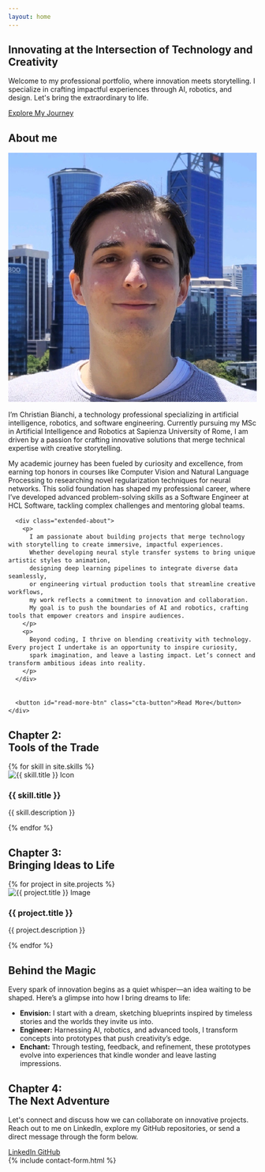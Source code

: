 ```yaml
---
layout: home
---
```


<section id="home" class="hero">
  <div class="hero-content" data-aos="fade-in">
    <h1 class="hero-title">Innovating at the Intersection of Technology and Creativity</h1>
    <p class="hero-subtitle">
      Welcome to my professional portfolio, where innovation meets storytelling. I specialize in crafting impactful experiences through AI, robotics, and design. Let's bring the extraordinary to life.
    </p>
    <a href="#about" class="cta-button">Explore My Journey</a>
  </div>
  <div class="hero-background"></div>
</section>


<!-- Chapter 1: Origin of the Dream -->
<section id="about" class="about">
  <h2 class="section-title">About me</h2>
  <div class="about-content" data-aos="fade-up">
    <div class="profile-photo-container">
      <img src="/assets/images/profile.jpeg" alt="Christian Bianchi" class="profile-photo" />
    </div>
    <div class="about-text speech-bubble" data-aos="fade-in">
      <p>
        I’m Christian Bianchi, a technology professional specializing in artificial intelligence, robotics, and software engineering. 
        Currently pursuing my MSc in Artificial Intelligence and Robotics at Sapienza University of Rome, 
        I am driven by a passion for crafting innovative solutions that merge technical expertise with creative storytelling.
      </p>
      <p>
        My academic journey has been fueled by curiosity and excellence, from earning top honors in courses like Computer Vision and Natural Language Processing 
        to researching novel regularization techniques for neural networks. This solid foundation has shaped my professional career, 
        where I’ve developed advanced problem-solving skills as a Software Engineer at HCL Software, tackling complex challenges and mentoring global teams.
      </p>
      
      <div class="extended-about">
        <p>
          I am passionate about building projects that merge technology with storytelling to create immersive, impactful experiences. 
          Whether developing neural style transfer systems to bring unique artistic styles to animation, 
          designing deep learning pipelines to integrate diverse data seamlessly, 
          or engineering virtual production tools that streamline creative workflows, 
          my work reflects a commitment to innovation and collaboration. 
          My goal is to push the boundaries of AI and robotics, crafting tools that empower creators and inspire audiences.
        </p>
        <p>
          Beyond coding, I thrive on blending creativity with technology. Every project I undertake is an opportunity to inspire curiosity, 
          spark imagination, and leave a lasting impact. Let’s connect and transform ambitious ideas into reality.
        </p>
      </div>
      
      
      <button id="read-more-btn" class="cta-button">Read More</button>
    </div>
  </div>
</section>

<!-- Chapter 2: Tools of the Trade -->
<section id="skills" class="skills">
  <h2 class="section-title">Chapter 2: <br> Tools of the Trade</h2>
  <div class="skills-container" data-aos="fade-up">
    {% for skill in site.skills %}
    <div class="skill-card">
      <img src="{{ skill.icon }}" alt="{{ skill.title }} Icon">
      <h3>{{ skill.title }}</h3>
      <p class="skill-desc">
        {{ skill.description }}
      </p>
    </div>
    {% endfor %}
  </div>
</section>

<!-- Chapter 3: Bringing Ideas to Life -->
<section id="projects" class="projects">
  <h2 class="section-title">Chapter 3: <br>Bringing Ideas to Life</h2>
  <div class="projects-container" data-aos="fade-up">
    {% for project in site.projects %}
    <div class="project-card">
      <img src="{{ project.image }}" alt="{{ project.title }} Image" loading="lazy">
      <h3>{{ project.title }}</h3>
      <p>
        {{ project.description }}
      </p>
    </div>
    {% endfor %}
  </div>
</section>


<!-- Behind the Magic -->
<section id="behind-the-magic" class="behind-the-magic" data-aos="fade-up">
  <h2 class="section-title">Behind the Magic</h2>
  <div class="behind-content">
    <p>
      Every spark of innovation begins as a quiet whisper—an idea waiting to be shaped. Here’s a glimpse into how I bring dreams to life:
    </p>
    <ul>
      <li><strong>Envision:</strong> I start with a dream, sketching blueprints inspired by timeless stories and the worlds they invite us into.</li>
      <li><strong>Engineer:</strong> Harnessing AI, robotics, and advanced tools, I transform concepts into prototypes that push creativity’s edge.</li>
      <li><strong>Enchant:</strong> Through testing, feedback, and refinement, these prototypes evolve into experiences that kindle wonder and leave lasting impressions.</li>
    </ul>
  </div>
</section>


<!-- Chapter 4: The Next Adventure -->
<section id="contact" class="contact">
  <h2 class="section-title">Chapter 4: <br> The Next Adventure</h2>
  <p data-aos="fade-up">
    Let's connect and discuss how we can collaborate on innovative projects. Reach out to me on LinkedIn, explore my GitHub repositories, or send a direct message through the form below.
  </p>
  <div class="contact-buttons" data-aos="fade-up">
    <a href="https://www.linkedin.com/in/christianbianchiit" class="contact-btn" aria-label="Connect on LinkedIn">
      <span class="icon linkedin-icon"></span> LinkedIn
    </a>
    <a href="https://github.com/Fascetta" class="contact-btn" aria-label="View my GitHub">
      <span class="icon github-icon"></span> GitHub
    </a>
  </div>
  {% include contact-form.html %}
</section>

